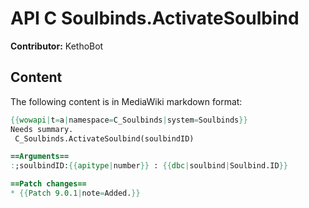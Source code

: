 # API C Soulbinds.ActivateSoulbind

**Contributor:** KethoBot

## Content

The following content is in MediaWiki markdown format:

```mediawiki
{{wowapi|t=a|namespace=C_Soulbinds|system=Soulbinds}}
Needs summary.
 C_Soulbinds.ActivateSoulbind(soulbindID)

==Arguments==
:;soulbindID:{{apitype|number}} : {{dbc|soulbind|Soulbind.ID}}

==Patch changes==
* {{Patch 9.0.1|note=Added.}}
```